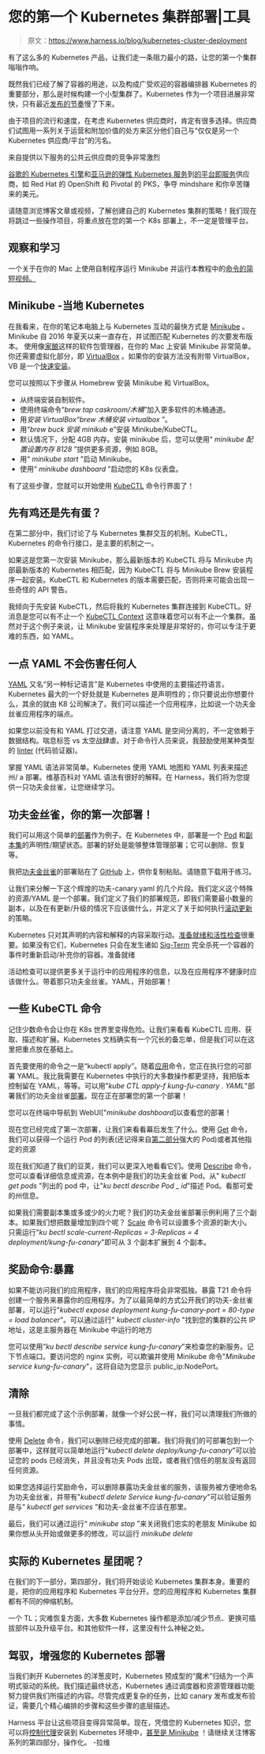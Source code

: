 # 您的第一个 Kubernetes 集群部署|工具

> 原文：<https://www.harness.io/blog/kubernetes-cluster-deployment>

有了这么多的 Kubernetes 产品，让我们走一条阻力最小的路，让您的第一个集群嗡嗡作响。

既然我们已经了解了容器的用途，以及构成广受欢迎的容器编排器 Kubernetes 的重要部分，那么是时候构建一个小型集群了。Kubernetes 作为一个项目进展非常快，只有最近[发布的节奏](https://gravitational.com/blog/kubernetes-release-cycle/)慢了下来。

由于项目的流行和速度，在考虑 Kubernetes 供应商时，肯定有很多选择。供应商们试图用一系列关于运营和附加价值的处方来区分他们自己与“仅仅是另一个 Kubernetes 供应商/平台”的污名。

来自提供以下服务的公共云供应商的竞争非常激烈

[谷歌的 Kubernetes 引擎](https://cloud.google.com/kubernetes-engine/)和[亚马逊的弹性 Kubernetes 服务](https://aws.amazon.com/eks/)到[的平台即服务](https://harness.io/blog/what-is-paas/)供应商，如 Red Hat 的 OpenShift 和 Pivotal 的 PKS，争夺 mindshare 和你辛苦赚来的美元。

请随意浏览博客文章或视频，了解创建自己的 Kubernetes 集群的策略！我们现在将跳过一些操作项目，将重点放在您的第一个 K8s 部署上，不一定是管理平台。

## 观察和学习

一个关于在你的 Mac 上使用自制程序运行 Minikube 并运行本教程中的[命令的简短视频。](https://github.com/ravilach/harness/blob/master/minikubecommands) 

## Minikube -当地 Kubernetes

在我看来，在你的笔记本电脑上与 Kubernetes 互动的最快方式是 [Minikube](https://github.com/kubernetes/minikube) 。Minikube 自 2016 年夏天以来一直存在，并试图匹配 Kubernetes 的次要发布版本。
使用像[家酿](https://brew.sh/)这样的软件包管理器，在你的 Mac 上安装 Minikube 非常简单。你还需要虚拟化部分，即 [VirtualBox](https://www.virtualbox.org/) 。如果你的安装方法没有附带 VirtualBox，VB 是一个[快速安装](https://www.virtualbox.org/wiki/Downloads)。

您可以按照以下步骤从 Homebrew 安装 Minikube 和 VirtualBox。

*   从终端安装自制软件。
*   使用终端命令“*brew tap caskroom/木桶*”加入更多软件的木桶通道。
*   用*安装 VirtualBox“brew 木桶安装 virtualbox* ”。
*   用“*brew buck 安装 minikub* e”安装 Minikube/KubeCTL。
*   默认情况下，分配 4GB 内存。安装 minikube 后，您可以使用“ *minikube 配置设置内存 8128* ”提供更多资源，例如 8GB。
*   用“ *minikube start* ”启动 Minikube。
*   使用“ *minikube dashboard* ”启动您的 K8s 仪表盘。

有了这些步骤，您就可以开始使用 [KubeCTL](https://kubernetes.io/docs/reference/kubectl/overview/) 命令行界面了！

## 先有鸡还是先有蛋？

在第二部分中，我们讨论了与 Kubernetes 集群交互的机制。KubeCTL，Kubernetes 的命令行接口，是主要的机制之一。

如果这是您第一次安装 Minikube，那么最新版本的 KubeCTL 将与 Minikube 内部最新版本的 Kubernetes 相匹配，因为 KubeCTL 将与 Minikube Brew 安装程序一起安装。KubeCTL 和 Kubernetes 的版本需要匹配，否则将来可能会出现一些奇怪的 API 警告。

我倾向于先安装 KubeCTL，然后将我的 Kubernetes 集群连接到 KubeCTL。好消息是您可以有不止一个 [KubeCTL Context](https://kubernetes.io/docs/tasks/access-application-cluster/configure-access-multiple-clusters/) 这意味着您可以有不止一个集群。虽然对于这个例子来说，让 Minikube 安装程序来处理是非常好的，你可以专注于更难的东西，如 YAML。

## 一点 YAML 不会伤害任何人

[YAML](https://yaml.org/) 又名“另一种标记语言”是 Kubernetes 中使用的主要描述符语言。Kubernetes 最大的一个好处就是 Kubernetes 是声明性的；你只要说出你想要什么，其余的就由 K8 公司解决了。我们可以描述一个应用程序，比如说一个功夫金丝雀应用程序的端点。

如果您以前没有和 YAML 打过交道，请注意 YAML 是空间分离的，不一定依赖于数据结构。喘息标签 vs 太空战肆虐。对于命令行人员来说，我鼓励使用某种类型的 [linter](https://github.com/adrienverge/yamllint) (代码验证器)。

掌握 YAML 语法非常简单。Kubernetes 使用 YAML 地图和 YAML 列表来描述州/ a 部署。维基百科对 YAML 语法有很好的解释。在 Harness，我们将为您提供一只功夫金丝雀，让您继续学习。

## 功夫金丝雀，你的第一次部署！

我们可以用这个简单的[部署](https://kubernetes.io/docs/concepts/workloads/controllers/deployment/)作为例子。在 Kubernetes 中，部署是一个 [Pod](https://kubernetes.io/docs/concepts/workloads/pods/pod/) 和[副本集](https://kubernetes.io/docs/concepts/workloads/controllers/replicaset/)的声明性/期望状态。部署的好处是能够整体管理部署；它可以删除、恢复等。

我把[功夫金丝雀](https://github.com/ravilach/harness/blob/master/kung-fu-canary.yaml)的部署贴在了 [GitHub](https://github.com/ravilach/harness/blob/master/kung-fu-canary.yaml) 上，供你复制粘贴。请随意下载用于练习。

让我们来分解一下这个辉煌的功夫-canary.yaml 的几个片段。我们定义这个特殊的资源/YAML 是一个部署。我们定义了我们的部署规范，即我们需要最小数量的副本，以及在有更新/升级的情况下应该做什么，并定义了关于如何执行[滚动更新](https://kubernetes.io/docs/tasks/run-application/rolling-update-replication-controller/)的策略。

Kubernetes 只对其声明的内容和解释的内容采取行动。[准备就绪和活性检查](https://kubernetes.io/docs/tasks/configure-pod-container/configure-liveness-readiness-probes/)很重要。如果没有它们，Kubernetes 只会在发生诸如 [Sig-Term](https://www.gnu.org/software/libc/manual/html_node/Termination-Signals.html) 完全杀死一个容器的事件时重新启动/补充你的容器。准备就绪

活动检查可以提供更多关于运行中的应用程序的信息，以及在应用程序不健康时应该做什么。带着那只功夫金丝雀。YAML，开始部署！

## 一些 KubeCTL 命令

记住少数命令会让你在 K8s 世界里变得危险。让我们来看看 KubeCTL 应用、获取、描述和扩展。Kubernetes 文档确实有一个冗长的备忘单，但是我们可以在这里把重点放在基础上。

首先要使用的命令之一是“kubectl apply”。随着[应用](https://kubernetes.io/docs/reference/generated/kubectl/kubectl-commands#apply)命令，您正在执行您的可部署 YAML。我比我需要在 Kubernetes 中执行的大多数操作都更坚持，我把版本控制留在 YAML，等等。可以用"*kube CTL apply-f kung-fu-canary . YAML*"部署我们的功夫金丝雀[部署](https://kubernetes.io/docs/concepts/workloads/controllers/deployment/)。现在正在部署您的第一个部署！

您可以在终端中导航到 WebUI["*minikube dashboard*]以查看您的部署！

现在您已经完成了第一次部署，让我们来看看幕后发生了什么。使用 [Get](https://kubernetes.io/docs/reference/generated/kubectl/kubectl-commands#get) 命令，我们可以获得一个运行 Pod 的列表(还记得来自[第二部分](https://harness.io/blog/kubernetes-container-sprawl/)强大的 Pod)或者其他指定的资源

现在我们知道了我们的豆荚，我们可以更深入地看看它们。使用 [Describe](https://kubernetes.io/docs/reference/generated/kubectl/kubectl-commands#describe) 命令，您可以查看详细信息或资源，在本例中是我们的功夫金丝雀 Pod。从" *kubectl get pods* "列出的 pod 中，让"*ku bectl describe Pod _ id*"描述 Pod。看那可爱的州信息。

如果我们需要副本集或多或少的火力呢？我们的功夫金丝雀部署示例利用了三个副本。如果我们想把数量增加到四个呢？ [Scale](https://kubernetes.io/docs/reference/generated/kubectl/kubectl-commands#scale) 命令可以设置多个资源的新大小。只需运行"*ku bectl scale-current-Replicas = 3-Replicas = 4 deployment/kung-fu-canary*"即可从 3 个副本扩展到 4 个副本。

## 奖励命令:暴露

如果不能访问我们的应用程序，我们的应用程序将会非常孤独。暴露 T21 命令将创建一个服务来暴露你的应用程序。为了以最简单的方式公开我们的功夫-金丝雀部署，可以运行"*kubectl expose deployment kung-fu-canary-port = 80-type = load balancer*"。可以通过运行" *kubectl cluster-info* "找到您的集群的公共 IP 地址，这是主服务器在 Minikube 中运行的地方

您可以使用“*ku bectl describe service kung-fu-canary*”来检查您的新服务。记下节点端口。要访问您的 nginx 实例，可以欺骗并使用 Minikube 命令"*Minikube service kung-fu-canary*"，这将自动为您显示 public_ip:NodePort。

## 清除

一旦我们都完成了这个示例部署，就像一个好公民一样，我们可以清理我们所做的事情。

使用 [Delete](https://kubernetes.io/docs/reference/generated/kubectl/kubectl-commands#delete) 命令，我们可以删除已经完成的部署。我们将我们的可部署包到一个部署中，这样就可以简单地运行"*kubectl delete deploy/kung-fu-canary*"可以验证您的 pods 已经消失，并且没有功夫 Pods 出现，或者我们信任的朋友没有返回任何资源。

如果您选择运行奖励命令，可以删除暴露功夫金丝雀的服务，该服务被方便地命名为功夫金丝雀，并带有"*kubectl delete Service kung-fu-canary*"可以验证服务是与“ *kubectl get services* ”和功夫-金丝雀不应该在那里。

最后，我们可以通过运行“ *minikube stop* ”来关闭我们忠实的老朋友 Minikube 如果你想从头开始或做更多的修改，可以运行 *minikube delete*

## 实际的 Kubernetes 星团呢？

在我们的下一部分，第四部分，我们将开始谈论 Kubernetes 集群本身。重要的是，把你的应用程序和 Kubernetes 平台分开。您的应用程序和 Kubernetes 集群都有不同的伸缩机制。

一个 TL；灾难恢复方面，大多数 Kubernetes 操作都是添加/减少节点、更换可插拔部件以及升级平台。和其他软件一样，这里没有什么神秘之处。

## 驾驭，增强您的 Kubernetes 部署

当我们剥开 Kubernetes 的洋葱皮时，Kubernetes 预成型的“魔术”归结为一个声明式驱动的系统。我们描述最终状态，Kubernetes 通过调度器和资源管理器功能努力提供我们所描述的内容。尽管完成更复杂的任务，比如 canary 发布或发布验证，需要几个精心编排的步骤和这些步骤的底层描述。

Harness 平台让这些项目变得异常简单。现在，凭借您的 Kubernetes 知识，您可以将[控制代理](https://ngdocs.harness.io/article/2k7lnc7lvl-delegates-overview)安装到 Kubernetes 环境中，[甚至是 Minikube](https://community.harness.io/t/minikube-setup-with-harness/22) ！请继续关注博客系列的第四部分，操作化。
-拉维